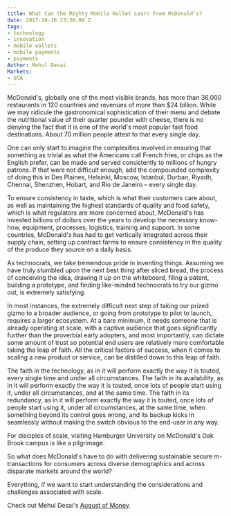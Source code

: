 ```yaml
---
title: What Can the Mighty Mobile Wallet Learn From McDonald's?
date: 2017-10-16 23:36:00 Z
tags:
- technology
- innovation
- mobile wallets
- mobile payments
- payments
Author: Mehul Desai
Markets:
- USA
---
```


McDonald's, globally one of the most visible brands, has more than 36,000 restaurants in 120 countries and revenues of more than $24 billion. While we may ridicule the gastronomical sophistication of their menu and debate the nutritional value of their quarter pounder with cheese, there is no denying the fact that it is one of the world's most popular fast food destinations. About 70 million people attest to that every single day.

One can only start to imagine the complexities involved in ensuring that something as trivial as what the Americans call French fries, or chips as the English prefer, can be made and served consistently to millions of hungry patrons. If that were not difficult enough, add the compounded complexity of doing this in Des Plaines, Helsinki, Moscow, Istanbul, Durban, Riyadh, Chennai, Shenzhen, Hobart, and Rio de Janeiro – every single day.

To ensure consistency in taste, which is what their customers care about, as well as maintaining the highest standards of quality and food safety, which is what regulators are more concerned about, McDonald's has invested billions of dollars over the years to develop the necessary know-how, equipment, processes, logistics, training and support. In some countries, McDonald's has had to get vertically integrated across their supply chain, setting up contract farms to ensure consistency in the quality of the produce they source on a daily basis.

As technocrats, we take tremendous pride in inventing things. Assuming we have truly stumbled upon the next best thing after sliced bread, the process of conceiving the idea, drawing it up on the whiteboard, filing a patent, building a prototype, and finding like-minded technocrats to try our gizmo out, is extremely satisfying.

In most instances, the extremely difficult next step of taking our prized gizmo to a broader audience, or going from prototype to pilot to launch, requires a larger ecosystem. At a bare minimum, it needs someone that is already operating at scale, with a captive audience that goes significantly further than the proverbial early adopters, and most importantly, can dictate some amount of trust so potential end users are relatively more comfortable taking the leap of faith. All the critical factors of success, when it comes to scaling a new product or service, can be distilled down to this leap of faith.

The faith in the technology, as in it will perform exactly the way it is touted, every single time and under all circumstances. The faith in its availability, as in it will perform exactly the way it is touted, once lots of people start using it, under all circumstances, and at the same time. The faith in its redundancy, as in it will perform exactly the way it is touted, once lots of people start using it, under all circumstances, at the same time, when something beyond its control goes wrong, and its backup kicks in seamlessly without making the switch obvious to the end-user in any way.

For disciples of scale, visiting Hamburger University on McDonald's Oak Brook campus is like a pilgrimage.

So what does McDonald's have to do with delivering sustainable secure m-transactions for consumers across diverse demographics and across disparate markets around the world?

Everything, if we want to start understanding the considerations and challenges associated with scale.

Check out Mehul Desai's [August of Money](https://letstalkpayments.com/augustofmoney).